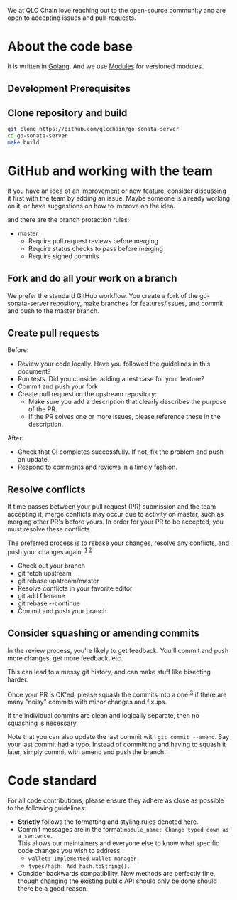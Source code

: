 We at QLC Chain love reaching out to the open-source community and are open to accepting issues and pull-requests.

# About the code base

It is written in [Golang](https://golang.org). And we use [Modules](https://github.com/golang/go/wiki/Modules) for versioned modules. 

## Development Prerequisites

## Clone repository and build
```bash
git clone https://github.com/qlcchain/go-sonata-server
cd go-sonata-server
make build
```

# GitHub and working with the team

If you have an idea of an improvement or new feature, consider discussing it first with the team by adding an issue. Maybe someone is already working on it, or have suggestions on how to improve on the idea. 

and there are the branch protection rules:

- master
  - Require pull request reviews before merging
  - Require status checks to pass before merging
  - Require signed commits

## Fork and do all your work on a branch
We prefer the standard GitHub workflow. You create a fork of the go-sonata-server repository, make branches for features/issues, and commit and push to the master branch. 

## Create pull requests
Before:
* Review your code locally. Have you followed the guidelines in this document?
* Run tests. Did you consider adding a test case for your feature?
* Commit and push your fork
* Create pull request on the upstream repository:
    * Make sure you add a description that clearly describes the purpose of the PR.
    * If the PR solves one or more issues, please reference these in the description.

After:
* Check that CI completes successfully. If not, fix the problem and push an update.
* Respond to comments and reviews in a timely fashion.

## Resolve conflicts

If time passes between your pull request (PR) submission and the team accepting it, merge conflicts may occur due to activity on master, such as merging other PR's before yours. In order for your PR to be accepted, you must resolve these conflicts.

The preferred process is to rebase your changes, resolve any conflicts, and push your changes again. <sup>[1](#git_rebase_conflicts)</sup> <sup>[2](#git_merge_conflicts)</sup>

* Check out your branch
* git fetch upstream
* git rebase upstream/master
* Resolve conflicts in your favorite editor
* git add filename
* git rebase --continue
* Commit and push your branch

## Consider squashing or amending commits

In the review process, you're likely to get feedback. You'll commit and push more changes, get more feedback, etc. 

This can lead to a messy git history, and can make stuff like bisecting harder.

Once your PR is OK'ed, please squash the commits into a one <sup>[3](#git_squash)</sup> if there are many "noisy" commits with minor changes and fixups. 

If the individual commits are clean and logically separate, then no squashing is necessary.

Note that you can also update the last commit with `git commit --amend`. Say your last commit had a typo. Instead of committing and having to squash it later, simply commit with amend and push the branch.

# Code standard

For all code contributions, please ensure they adhere as close as possible to the following guidelines:

- **Strictly** follows the formatting and styling rules denoted [here](https://github.com/golang/go/wiki/CodeReviewComments).
- Commit messages are in the format `module_name: Change typed down as a sentence.`  
This allows our maintainers and everyone else to know what specific code changes you wish to address.
    - `wallet: Implemented wallet manager.`
    - `types/hash: Add hash.toString().`
- Consider backwards compatibility. New methods are perfectly fine, though changing the existing public API should only be done should there be a good reason.
